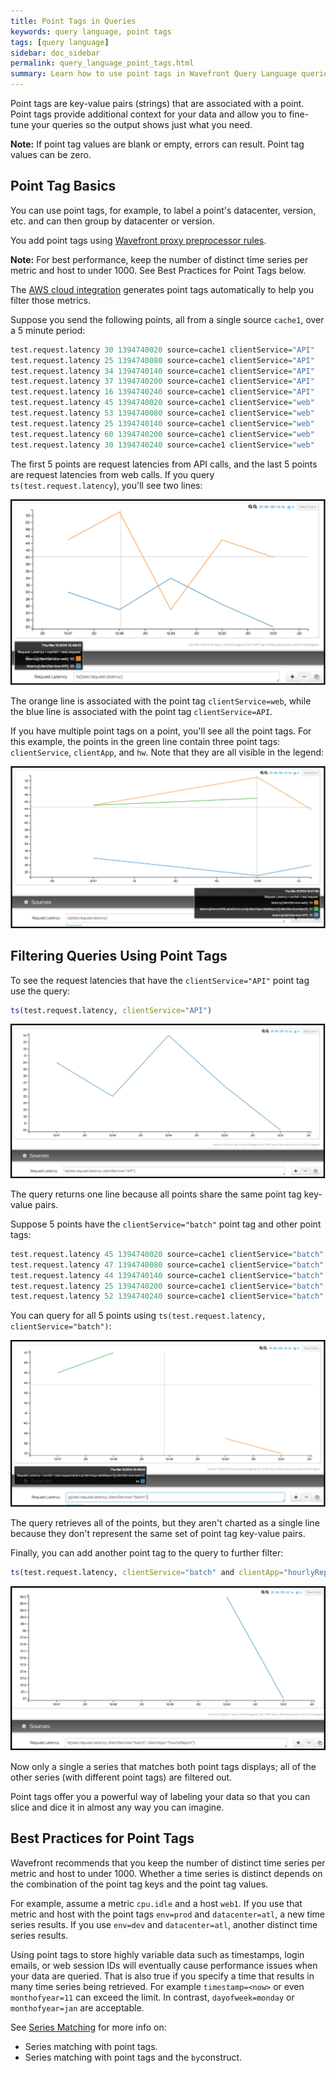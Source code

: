 ```yaml
---
title: Point Tags in Queries
keywords: query language, point tags
tags: [query language]
sidebar: doc_sidebar
permalink: query_language_point_tags.html
summary: Learn how to use point tags in Wavefront Query Language queries.
---
```

Point tags are key-value pairs (strings) that are associated with a point. Point tags provide additional context for your data and allow you to fine-tune your queries so the output shows just what you need.

**Note:** If point tag values are blank or empty, errors can result. Point tag values can be zero.

## Point Tag Basics

You can use point tags, for example, to label a point's datacenter, version, etc. and can then group by datacenter or version.

You add point tags using [Wavefront proxy preprocessor rules](proxies_preprocessor_rules.html).

**Note:** For best performance, keep the number of distinct time series per metric and host to under 1000. See Best Practices for Point Tags below. 

The [AWS cloud integration](integrations_aws_metrics.html#wavefront-point-tags) generates point tags automatically to help you filter those metrics.


Suppose you send the following points, all from a single source `cache1`, over a 5 minute period:

```r
test.request.latency 30 1394740020 source=cache1 clientService="API"
test.request.latency 25 1394740080 source=cache1 clientService="API"
test.request.latency 34 1394740140 source=cache1 clientService="API"
test.request.latency 37 1394740200 source=cache1 clientService="API"
test.request.latency 16 1394740240 source=cache1 clientService="API"
test.request.latency 45 1394740020 source=cache1 clientService="web"
test.request.latency 53 1394740080 source=cache1 clientService="web"
test.request.latency 25 1394740140 source=cache1 clientService="web"
test.request.latency 60 1394740200 source=cache1 clientService="web"
test.request.latency 30 1394740240 source=cache1 clientService="web"
```
The first 5 points are request latencies from API calls, and the last 5 points are request latencies from web calls. If you query `ts(test.request.latency`), you'll see two lines:

![Two lines](images/two_lines.png)

The orange line is associated with the point tag `clientService=web`, while the blue line is associated with the point tag `clientService=API`.

If you have multiple point tags on a point, you'll see all the point tags. For this example, the points in the green line contain three point tags: `clientService`, `clientApp`, and `hw`. Note that they are all visible in the legend:

![Three lines](images/three_lines.png)

## Filtering Queries Using Point Tags

To see the request latencies that have the `clientService="API"` point tag use the query:

```r
ts(test.request.latency, clientService="API")
```

![One point tag](images/one_point_tag.png)

The query returns one line because all points share the same point tag key-value pairs.

Suppose 5 points have the `clientService="batch"` point tag and other point tags:

```r
test.request.latency 45 1394740020 source=cache1 clientService="batch" clientApp="dailyReport" hw="vm045.wavefront.com"
test.request.latency 47 1394740080 source=cache1 clientService="batch" clientApp="dailyReport" hw="vm045.wavefront.com"
test.request.latency 44 1394740140 source=cache1 clientService="batch" clientApp="dailyReport"
test.request.latency 25 1394740200 source=cache1 clientService="batch" clientApp="hourlyReport"
test.request.latency 52 1394740240 source=cache1 clientService="batch" clientApp="hourlyReport"
```

You can query for all 5 points using `ts(test.request.latency, clientService="batch")`:

![Three point tags](images/three_point_tags.png)

The query retrieves all of the points, but they aren't charted as a single line because they don't represent the same set of point tag key-value pairs.

Finally, you can add another point tag to the query to further filter:

```r
ts(test.request.latency, clientService="batch" and clientApp="hourlyReport")
```

![Both point tags](images/both_point_tags.png)

Now only a single a series that matches both point tags displays; all of the other series (with different point tags) are filtered out.

Point tags offer you a powerful way of labeling your data so that you can slice and dice it in almost any way you can imagine.

## Best Practices for Point Tags

Wavefront recommends that you keep the number of distinct time series per metric and host to under 1000. Whether a time series is distinct depends on the combination of the point tag keys and the point tag values.

For example, assume a metric `cpu.idle` and a host `web1`.  If you use that metric and host with the point tags `env=prod` and `datacenter=atl`, a new time series results. If you use `env=dev` and `datacenter=atl`, another distinct time series results.

Using point tags to store highly variable data such as timestamps, login emails, or web session IDs will eventually cause performance issues when your data are queried. That is also true if you specify a time that results in many time series being retrieved. For example `timestamp=<now>` or even `monthofyear=11` can exceed the limit. In contrast, `dayofweek=monday` or `monthofyear=jan` are acceptable.

See [Series Matching](query_language_series_matching.html) for more info on:

* Series matching with point tags.
* Series matching with point tags and the `by`construct.
